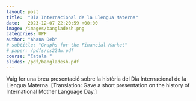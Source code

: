```yaml
---
layout: post
title:  "Dia Internacional de la Llengua Materna"
date:   2023-12-07 22:20:59 +00:00
image: /images/bangladesh.png
categories: UPF
author: "Ahana Deb"
# subtitle: "Graphs for the Financial Market"
# paper: /pdfs/cs224w.pdf
course: "Catala "
slides: /pdf/bangladesh.pdf
---
```

Vaig fer una breu presentació sobre la història del Dia Internacional de la Llengua Materna.
\[Translation: Gave a short presentation on the history of International Mother Language Day.\]
<!-- [CS224W Paper](/pdfs/cs224w.pdf){:target="_blank"} -->

